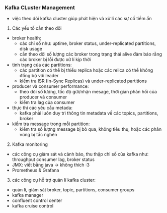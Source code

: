 ### Kafka CLuster Management
- việc theo dõi kafka cluster giúp phát hiện và xử lí các sự cố tiềm ẩn

1. Các yếu tố cần theo dõi
- broker health:
  - các chỉ số như: uptime, broker status, under-replicated partitions, disk usage
  - cần theo dõi số lượng các broker trong trạng thái alive đảm bảo rằng các broker bị lỗi được xử lí kịp thời
- tình trạng của các partitions:
  - các partition có thể bị thiểu replica hoặc các relica có thể không đồng bộ với leader
  - kiểm tra ISR (In-Sync Replicas) và under-replicated partitions
- producer và consumer performance:
  - theo dõi số lượng, tốc độ gửi/nhận mesage, thời gian phản hồi của producer và consumer
  - kiểm tra lag của consumer
- thực thi các yêu cầu metada:
  - kafka phải luôn duy trì thông tin metadata về các topics, partitions, broker
- kiểm tra message trong mỗi partition:
  - kiểm tra số lượng message bị bỏ qua, không tiêu thụ, hoặc các phân vùng bị tắc nghẽn

2. Kafka monitoring
- các công cụ giảm sát và cảnh báo, thu thập  chỉ số của kafka như: throughput consumer lag, broker status
- JMX: viết bằng java -> không thích :3
- Prometheus & Grafana

3. các công cụ hỗ trợ quản lí kafka cluster:
- quản lí, giám sát broker, topic, partitions, consumer groups
- kafka manager
- confluent control center
- kafka cruise control
